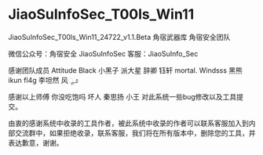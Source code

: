 # JiaoSuInfoSec_T00ls_Win11

JiaoSuInfoSec_T00ls_Win11_24722_v1.1.Beta
角宿武器库 
角宿安全团队

微信公众号：角宿安全  JiaoSuInfoSec
客服：JiaoSuInfo_Sec

感谢团队成员 Attitude  Black 小黑子 派大星 辞卿 钰轩 mortal. Windsss 黑熊 ikun  fl4g 李坦然 风ೄ೨

感谢以上师傅 你没吃饱吗  坏人 秦思扬 小王 对此系统一些bug修改以及工具提交。
 
由衷的感谢系统中收录的工具作者，被此系统中收录的作者可以联系客服加入到内部交流群中，如果拒绝收录，联系客服，我们将在所有版本中，删除您的工具，并表达歉意，谢谢。

